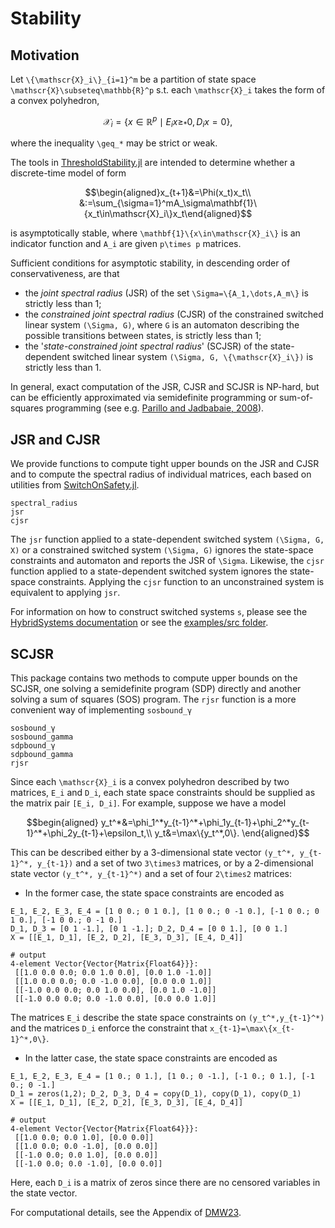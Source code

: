 # Stability

## Motivation
Let ``\{\mathscr{X}_i\}_{i=1}^m`` be a partition of state space 
``\mathscr{X}\subseteq\mathbb{R}^p`` s.t. each ``\mathscr{X}_i`` takes the form of a convex 
polyhedron,
```math
\mathscr{X}_i=\{x\in\mathbb{R}^p\mid E_ix\geq_* 0, D_ix=0\},
```
where the inequality ``\geq_*`` may be strict or weak.

The tools in [ThresholdStability.jl](https://github.com/samwycherley/ThresholdStability.jl) 
are intended to determine whether a discrete-time model of form
```math
\begin{aligned}x_{t+1}&=\Phi(x_t)x_t\\
&:=\sum_{\sigma=1}^mA_\sigma\mathbf{1}\{x_t\in\mathscr{X}_i\}x_t\end{aligned}
```
is asymptotically stable, where ``\mathbf{1}\{x\in\mathscr{X}_i\}`` is an indicator function 
and ``A_i`` are given ``p\times p`` matrices.

Sufficient conditions for asymptotic stability, in descending order of conservativeness, 
are that
- the _joint spectral radius_ (JSR) of the set ``\Sigma=\{A_1,\dots,A_m\}`` is strictly 
less than 1;
- the _constrained joint spectral radius_ (CJSR) of the constrained switched linear system 
``(\Sigma, G)``, where ``G`` is an automaton describing the possible transitions between 
states, is strictly less than 1;
- the '_state-constrained joint spectral radius_' (SCJSR) of the state-dependent switched 
linear system ``(\Sigma, G, \{\mathscr{X}_i\})`` is strictly less than 1.

In general, exact computation of the JSR, CJSR and SCJSR is NP-hard, but can be efficiently 
approximated via semidefinite programming or sum-of-squares programming (see e.g. 
[Parillo and Jadbabaie, 2008](https://arxiv.org/abs/0712.2887)).

## JSR and CJSR
We provide functions to compute tight upper bounds on the JSR and CJSR and to compute the 
spectral radius of individual matrices, each based on utilities from 
[SwitchOnSafety.jl](https://github.com/blegat/SwitchOnSafety.jl).
```@docs
spectral_radius
jsr
cjsr
```

The `jsr` function applied to a state-dependent switched system ``(\Sigma, G, X)`` or a 
constrained switched system ``(\Sigma, G)`` ignores the state-space constraints and 
automaton and reports the JSR of ``\Sigma``. Likewise, the `cjsr` function applied to a 
state-dependent switched system ignores the state-space constraints. Applying the `cjsr` 
function to an unconstrained system is equivalent to applying `jsr`.

For information on how to construct switched systems `s`, please see the 
[HybridSystems documentation](https://blegat.github.io/HybridSystems.jl/stable/lib/methods/#Switched-Systems-1) or see the 
[examples/src folder](https://github.com/samwycherley/ThresholdStability.jl/tree/master/examples/src).

## SCJSR
This package contains two methods to compute upper bounds on the SCJSR, one solving a 
semidefinite program (SDP) directly and another solving a sum of squares (SOS) program. The
`rjsr` function is a more convenient way of implementing `sosbound_γ`

```@docs
sosbound_γ
sosbound_gamma
sdpbound_γ
sdpbound_gamma
rjsr
```

Since each ``\mathscr{X}_i`` is a convex polyhedron described by two matrices, `E_i` and 
`D_i`, each state space constraints should be supplied as the matrix pair `[E_i, D_i]`. 
For example, suppose we have a model
```math
begin{aligned}
y_t^*&=\phi_1^*y_{t-1}^*+\phi_1y_{t-1}+\phi_2^*y_{t-1}^*+\phi_2y_{t-1}+\epsilon_t,\\
y_t&=\max\{y_t^*,0\}.
\end{aligned}
```
This can be described either by a 3-dimensional state vector ``(y_t^*, y_{t-1}^*, y_{t-1})`` 
and a set of two ``3\times3`` matrices, or by a 2-dimensional state vector 
``(y_t^*, y_{t-1}^*)`` and a set of four ``2\times2`` matrices:
- In the former case, the state space constraints are encoded as
```jldoctest
E_1, E_2, E_3, E_4 = [1 0 0.; 0 1 0.], [1 0 0.; 0 -1 0.], [-1 0 0.; 0 1 0.], [-1 0 0.; 0 -1 0.]
D_1, D_3 = [0 1 -1.], [0 1 -1.]; D_2, D_4 = [0 0 1.], [0 0 1.]
X = [[E_1, D_1], [E_2, D_2], [E_3, D_3], [E_4, D_4]]

# output
4-element Vector{Vector{Matrix{Float64}}}:
 [[1.0 0.0 0.0; 0.0 1.0 0.0], [0.0 1.0 -1.0]]
 [[1.0 0.0 0.0; 0.0 -1.0 0.0], [0.0 0.0 1.0]]
 [[-1.0 0.0 0.0; 0.0 1.0 0.0], [0.0 1.0 -1.0]]
 [[-1.0 0.0 0.0; 0.0 -1.0 0.0], [0.0 0.0 1.0]]
```
The matrices `E_i` describe the state space constraints on ``(y_t^*,y_{t-1}^*)`` and the 
matrices `D_i` enforce the constraint that ``x_{t-1}=\max\{x_{t-1}^*,0\}``.
- In the latter case, the state space constraints are encoded as
```jldoctest
E_1, E_2, E_3, E_4 = [1 0.; 0 1.], [1 0.; 0 -1.], [-1 0.; 0 1.], [-1 0.; 0 -1.]
D_1 = zeros(1,2); D_2, D_3, D_4 = copy(D_1), copy(D_1), copy(D_1)
X = [[E_1, D_1], [E_2, D_2], [E_3, D_3], [E_4, D_4]]

# output
4-element Vector{Vector{Matrix{Float64}}}:
 [[1.0 0.0; 0.0 1.0], [0.0 0.0]]
 [[1.0 0.0; 0.0 -1.0], [0.0 0.0]]
 [[-1.0 0.0; 0.0 1.0], [0.0 0.0]]
 [[-1.0 0.0; 0.0 -1.0], [0.0 0.0]]
```
Here, each `D_i` is a matrix of zeros since there are no censored variables in the state 
vector.

For computational details, see the Appendix of [DMW23](https://arxiv.org/abs/2307.06190).